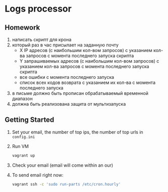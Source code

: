 # Logs processor

## Homework
1. написать скрипт для крона
1. который раз в час присылает на заданную почту
    - X IP адресов (с наибольшим кол-вом запросов) с указанием кол-ва запросов c момента последнего запуска скрипта
    - Y запрашиваемых адресов (с наибольшим кол-вом запросов) с указанием кол-ва запросов c момента последнего запуска скрипта
    - все ошибки c момента последнего запуска
    - список всех кодов возврата с указанием их кол-ва с момента последнего запуска
1. в письме должно быть прописан обрабатываемый временной диапазон
1. должна быть реализована защита от мультизапуска

## Getting Started
1. Set your email, the number of top ips, the number of top urls in `config.ini`

1. Run VM
    ```bash
    vagrant up
    ```

1. Check your email (email will come within an our)

1. To send email right now:
    ```bash
    vagrant ssh -c 'sudo run-parts /etc/cron.hourly'
    ```

